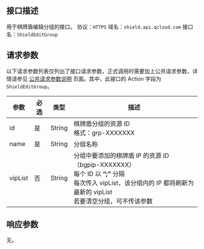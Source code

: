 ## 接口描述
用于棋牌盾编辑分组的接口。
协议：`HTTPS`
域名：`shield.api.qcloud.com`
接口名：`ShieldEditGroup`

## 请求参数
以下请求参数列表仅列出了接口请求参数，正式调用时需要加上公共请求参数，详情请参见 [公共请求参数说明](http://tcecqpoc.fsphere.cn/document/api/213/6976) 页面。其中，此接口的 Action 字段为 `ShieldEditGroup`。

| 参数      | 必选 | 类型    | 描述                                       |
| ------- | ---- | ------ | ---------------------------------------- |
| id      |是  | String | 棋牌盾分组的资源 ID</br>格式：grp-XXXXXXX   |
| name    | 是   | String | 分组名称 |
| vipList | 否  | String | 分组中要添加的棋牌盾 IP 的资源 ID （bgpip-XXXXXXX）</br>每个 ID 以 **“;”** 分隔</br>每次传入 vipList，该分组内的 IP 都将刷新为最新的 vipList</br>若要清空分组，可不传该参数 |

## 响应参数
无。
